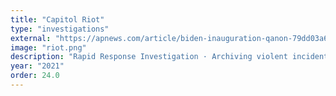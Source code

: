 ```yaml
---
title: "Capitol Riot"
type: "investigations"
external: "https://apnews.com/article/biden-inauguration-qanon-79dd03a6dc497d6157304f8045f12cef"
image: "riot.png"
description: "Rapid Response Investigation · Archiving violent incidents and disinformation evidence · AP"
year: "2021"
order: 24.0
---
```

